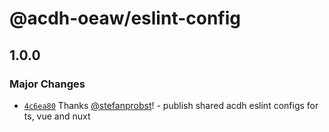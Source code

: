 # @acdh-oeaw/eslint-config

## 1.0.0

### Major Changes

- [`4c6ea80`](https://github.com/acdh-oeaw/eslint-config/commit/4c6ea807e1014a15fb3639b5b43fb8e9bdeaa421)
  Thanks [@stefanprobst](https://github.com/stefanprobst)! - publish shared acdh eslint configs for
  ts, vue and nuxt
